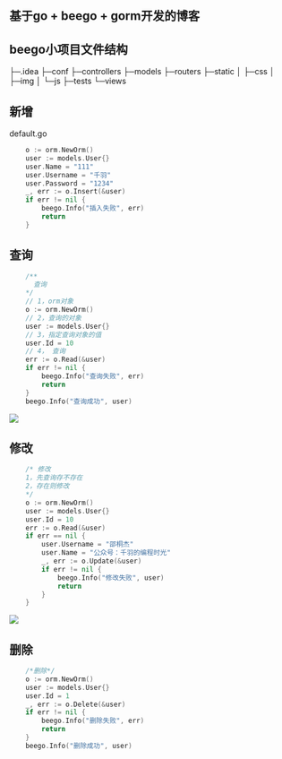 ## 基于go + beego + gorm开发的博客
## beego小项目文件结构
├─.idea
├─conf
├─controllers
├─models
├─routers
├─static
│  ├─css
│  ├─img
│  └─js
├─tests
└─views





## 新增

default.go

```go
	o := orm.NewOrm()
	user := models.User{}
	user.Name = "111"
	user.Username = "千羽"
	user.Password = "1234"
	_, err := o.Insert(&user)
	if err != nil {
		beego.Info("插入失败", err)
		return
	}
```

## 查询

```go
	/**
	  查询
	*/
	// 1，orm对象
	o := orm.NewOrm()
	// 2，查询的对象
	user := models.User{}
	// 3，指定查询对象的值
	user.Id = 10
	// 4， 查询
	err := o.Read(&user)
	if err != nil {
		beego.Info("查询失败", err)
		return
	}
	beego.Info("查询成功", user)
```

![](https://cdn.jsdelivr.net/gh/nateshao/images/20220418225725.png)

## 修改

```go
	/* 修改
	1，先查询存不存在
	2，存在则修改
	*/
	o := orm.NewOrm()
	user := models.User{}
	user.Id = 10
	err := o.Read(&user)
	if err == nil {
		user.Username = "邵桐杰"
		user.Name = "公众号：千羽的编程时光"
		_, err := o.Update(&user)
		if err != nil {
			beego.Info("修改失败", user)
			return
		}
	}

```

![](https://cdn.jsdelivr.net/gh/nateshao/images/20220418225457.png)

## 删除

```go
	/*删除*/
	o := orm.NewOrm()
	user := models.User{}
	user.Id = 1
	_, err := o.Delete(&user)
	if err != nil {
		beego.Info("删除失败", err)
		return
	}
	beego.Info("删除成功", user)
```

